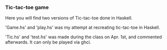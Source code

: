 ### Tic-tac-toe game

Here you will find two versions of Tic-tac-toe done in Haskell.

'Game.hs' and 'play.hs' was my attempt at recreating tic-tac-toe in Haskell.

'Tic.hs' and 'test.hs' was made during the class on Apr. 1st, and commented afterwards. It can only be played via ghci.
